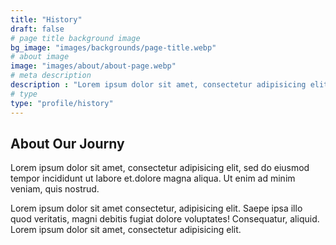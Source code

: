 ```yaml
---
title: "History"
draft: false
# page title background image
bg_image: "images/backgrounds/page-title.webp"
# about image
image: "images/about/about-page.webp"
# meta description
description : "Lorem ipsum dolor sit amet, consectetur adipisicing elit, sed do eiusmod tempor incididunt ut labore. dolore magna aliqua. Ut enim ad minim veniam, quis nostrud."
# type
type: "profile/history"
---
```


## About Our Journy

Lorem ipsum dolor sit amet, consectetur adipisicing elit, sed do eiusmod tempor
incididunt ut labore et.dolore magna aliqua. Ut enim ad minim veniam, quis nostrud.

Lorem ipsum dolor sit amet consectetur, adipisicing elit. Saepe ipsa illo quod
veritatis, magni debitis fugiat dolore voluptates! Consequatur,
aliquid. Lorem ipsum dolor sit amet, consectetur adipisicing elit.
